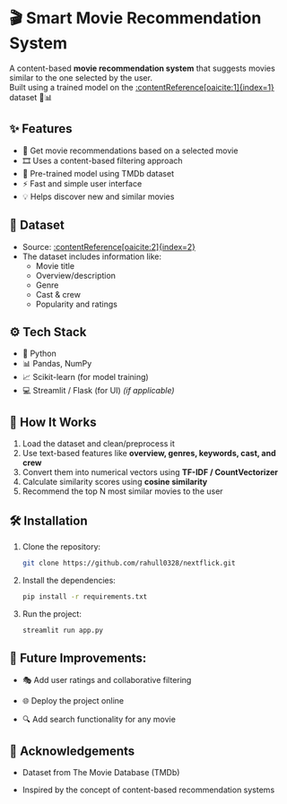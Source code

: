 # 🎬 Smart Movie Recommendation System

A content-based **movie recommendation system** that suggests movies similar to the one selected by the user.  
Built using a trained model on the [:contentReference[oaicite:1]{index=1}](https://www.themoviedb.org/) dataset 🎥📊

## ✨ Features

- 📌 Get movie recommendations based on a selected movie
- 🎞 Uses a content-based filtering approach
- 📂 Pre-trained model using TMDb dataset
- ⚡ Fast and simple user interface
- 💡 Helps discover new and similar movies

## 📁 Dataset

- Source: [:contentReference[oaicite:2]{index=2}](https://www.themoviedb.org/)
- The dataset includes information like:
  - Movie title
  - Overview/description
  - Genre
  - Cast & crew
  - Popularity and ratings

## ⚙️ Tech Stack

- 🐍 Python
- 📊 Pandas, NumPy
- 📈 Scikit-learn (for model training)
- 💻 Streamlit / Flask (for UI) _(if applicable)_

## 🚀 How It Works

1. Load the dataset and clean/preprocess it
2. Use text-based features like **overview, genres, keywords, cast, and crew**
3. Convert them into numerical vectors using **TF-IDF / CountVectorizer**
4. Calculate similarity scores using **cosine similarity**
5. Recommend the top N most similar movies to the user


## 🛠️ Installation

1. Clone the repository:

   ```bash
   git clone https://github.com/rahull0328/nextflick.git
   ```

2. Install the dependencies:

    ```bash
    pip install -r requirements.txt
    ```

3. Run the project:

    ```bash
    streamlit run app.py
    ```

## 📌 Future Improvements:

- 🎭 Add user ratings and collaborative filtering

- 🌐 Deploy the project online

- 🔍 Add search functionality for any movie

## 💖 Acknowledgements

- Dataset from The Movie Database (TMDb)

- Inspired by the concept of content-based recommendation systems
